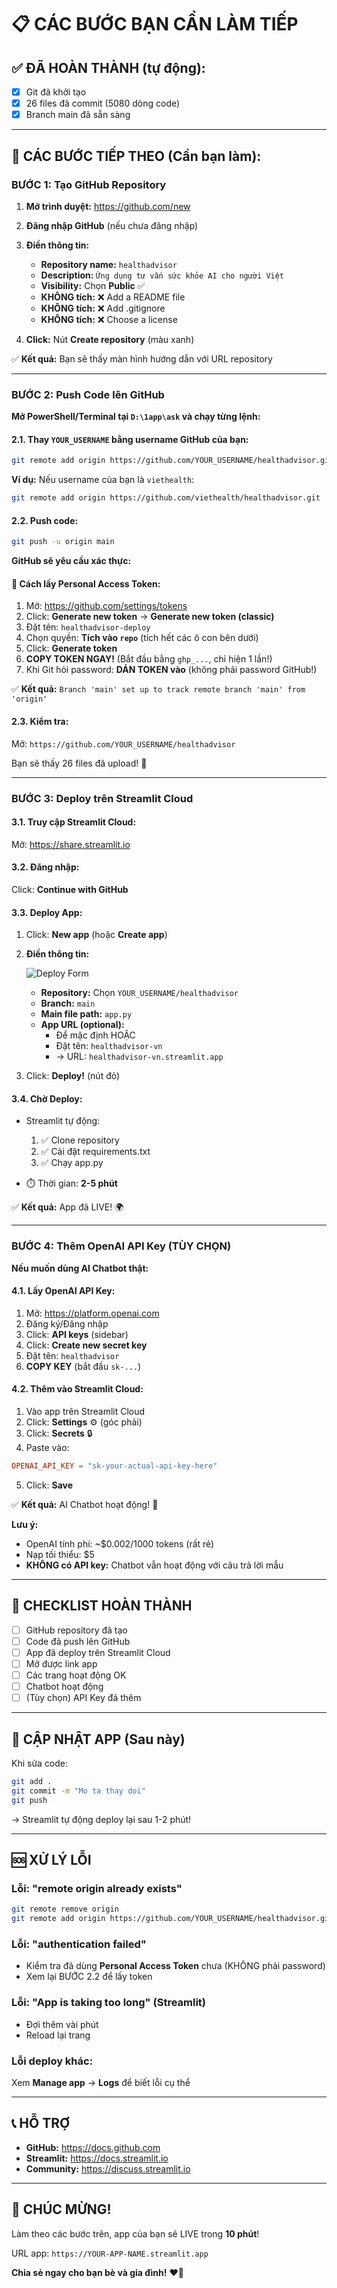 # 📋 CÁC BƯỚC BẠN CẦN LÀM TIẾP

## ✅ ĐÃ HOÀN THÀNH (tự động):
- [x] Git đã khởi tạo
- [x] 26 files đã commit (5080 dòng code)
- [x] Branch main đã sẵn sàng

---

## 🚀 CÁC BƯỚC TIẾP THEO (Cần bạn làm):

### BƯỚC 1: Tạo GitHub Repository

1. **Mở trình duyệt:** https://github.com/new

2. **Đăng nhập GitHub** (nếu chưa đăng nhập)

3. **Điền thông tin:**
   - **Repository name:** `healthadvisor`
   - **Description:** `Ứng dụng tư vấn sức khỏe AI cho người Việt`
   - **Visibility:** Chọn **Public** ✅
   - **KHÔNG tích:** ❌ Add a README file
   - **KHÔNG tích:** ❌ Add .gitignore
   - **KHÔNG tích:** ❌ Choose a license

4. **Click:** Nút **Create repository** (màu xanh)

✅ **Kết quả:** Bạn sẽ thấy màn hình hướng dẫn với URL repository

---

### BƯỚC 2: Push Code lên GitHub

**Mở PowerShell/Terminal tại `D:\1app\ask` và chạy từng lệnh:**

#### 2.1. Thay `YOUR_USERNAME` bằng username GitHub của bạn:

```bash
git remote add origin https://github.com/YOUR_USERNAME/healthadvisor.git
```

**Ví dụ:** Nếu username của bạn là `viethealth`:
```bash
git remote add origin https://github.com/viethealth/healthadvisor.git
```

#### 2.2. Push code:

```bash
git push -u origin main
```

**GitHub sẽ yêu cầu xác thực:**

#### 🔐 Cách lấy Personal Access Token:

1. Mở: https://github.com/settings/tokens
2. Click: **Generate new token** → **Generate new token (classic)**
3. Đặt tên: `healthadvisor-deploy`
4. Chọn quyền: **Tích vào `repo`** (tích hết các ô con bên dưới)
5. Click: **Generate token**
6. **COPY TOKEN NGAY!** (Bắt đầu bằng `ghp_...`, chỉ hiện 1 lần!)
7. Khi Git hỏi password: **DÁN TOKEN vào** (không phải password GitHub!)

✅ **Kết quả:** `Branch 'main' set up to track remote branch 'main' from 'origin'`

#### 2.3. Kiểm tra:

Mở: `https://github.com/YOUR_USERNAME/healthadvisor`

Bạn sẽ thấy 26 files đã upload! 🎉

---

### BƯỚC 3: Deploy trên Streamlit Cloud

#### 3.1. Truy cập Streamlit Cloud:

Mở: https://share.streamlit.io

#### 3.2. Đăng nhập:

Click: **Continue with GitHub**

#### 3.3. Deploy App:

1. Click: **New app** (hoặc **Create app**)

2. **Điền thông tin:**

   ![Deploy Form](https://docs.streamlit.io/images/streamlit-community-cloud/deploy-empty-form.png)

   - **Repository:** Chọn `YOUR_USERNAME/healthadvisor`
   - **Branch:** `main`
   - **Main file path:** `app.py`
   - **App URL (optional):** 
     - Để mặc định HOẶC
     - Đặt tên: `healthadvisor-vn` 
     - → URL: `healthadvisor-vn.streamlit.app`

3. Click: **Deploy!** (nút đỏ)

#### 3.4. Chờ Deploy:

- Streamlit tự động:
  1. ✅ Clone repository
  2. ✅ Cài đặt requirements.txt
  3. ✅ Chạy app.py
  
- ⏱️ Thời gian: **2-5 phút**

✅ **Kết quả:** App đã LIVE! 🌍

---

### BƯỚC 4: Thêm OpenAI API Key (TÙY CHỌN)

**Nếu muốn dùng AI Chatbot thật:**

#### 4.1. Lấy OpenAI API Key:

1. Mở: https://platform.openai.com
2. Đăng ký/Đăng nhập
3. Click: **API keys** (sidebar)
4. Click: **Create new secret key**
5. Đặt tên: `healthadvisor`
6. **COPY KEY** (bắt đầu `sk-...`)

#### 4.2. Thêm vào Streamlit Cloud:

1. Vào app trên Streamlit Cloud
2. Click: **Settings** ⚙️ (góc phải)
3. Click: **Secrets** 🔒
4. Paste vào:

```toml
OPENAI_API_KEY = "sk-your-actual-api-key-here"
```

5. Click: **Save**

✅ **Kết quả:** AI Chatbot hoạt động! 🤖

**Lưu ý:**
- OpenAI tính phí: ~$0.002/1000 tokens (rất rẻ)
- Nạp tối thiểu: $5
- **KHÔNG có API key:** Chatbot vẫn hoạt động với câu trả lời mẫu

---

## 🎯 CHECKLIST HOÀN THÀNH

- [ ] GitHub repository đã tạo
- [ ] Code đã push lên GitHub
- [ ] App đã deploy trên Streamlit Cloud
- [ ] Mở được link app
- [ ] Các trang hoạt động OK
- [ ] Chatbot hoạt động
- [ ] (Tùy chọn) API Key đã thêm

---

## 🔄 CẬP NHẬT APP (Sau này)

Khi sửa code:

```bash
git add .
git commit -m "Mo ta thay doi"
git push
```

→ Streamlit tự động deploy lại sau 1-2 phút!

---

## 🆘 XỬ LÝ LỖI

### Lỗi: "remote origin already exists"

```bash
git remote remove origin
git remote add origin https://github.com/YOUR_USERNAME/healthadvisor.git
```

### Lỗi: "authentication failed"

- Kiểm tra đã dùng **Personal Access Token** chưa (KHÔNG phải password)
- Xem lại BƯỚC 2.2 để lấy token

### Lỗi: "App is taking too long" (Streamlit)

- Đợi thêm vài phút
- Reload lại trang

### Lỗi deploy khác:

Xem **Manage app** → **Logs** để biết lỗi cụ thể

---

## 📞 HỖ TRỢ

- **GitHub:** https://docs.github.com
- **Streamlit:** https://docs.streamlit.io
- **Community:** https://discuss.streamlit.io

---

## 🎉 CHÚC MỪNG!

Làm theo các bước trên, app của bạn sẽ LIVE trong **10 phút**!

URL app: `https://YOUR-APP-NAME.streamlit.app`

**Chia sẻ ngay cho bạn bè và gia đình!** ❤️🏥

